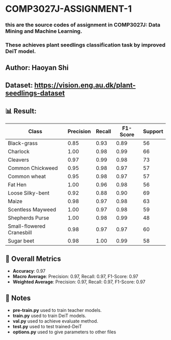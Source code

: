 # COMP3027J-ASSIGNMENT-1
### this are the source codes of assignment in COMP3027J: Data Mining and Machine Learning.
### These achieves plant seedlings classification task by improved DeiT model.
## Author: Haoyan Shi
## Dataset: https://vision.eng.au.dk/plant-seedlings-dataset
## 📊 Result:
| Class                        | Precision | Recall | F1-Score | Support |
|-----------------------------|-----------|--------|----------|---------|
| Black-grass                 | 0.85      | 0.93   | 0.89     | 56      |
| Charlock                    | 1.00      | 0.98   | 0.99     | 66      |
| Cleavers                    | 0.97      | 0.99   | 0.98     | 73      |
| Common Chickweed            | 0.95      | 0.98   | 0.97     | 57      |
| Common wheat                | 0.95      | 0.98   | 0.97     | 57      |
| Fat Hen                     | 1.00      | 0.96   | 0.98     | 56      |
| Loose Silky-bent            | 0.92      | 0.88   | 0.90     | 69      |
| Maize                       | 0.98      | 0.97   | 0.98     | 63      |
| Scentless Mayweed           | 1.00      | 0.97   | 0.98     | 59      |
| Shepherds Purse             | 1.00      | 0.98   | 0.99     | 48      |
| Small-flowered Cranesbill   | 0.98      | 0.97   | 0.97     | 60      |
| Sugar beet                  | 0.98      | 1.00   | 0.99     | 58      |
## 🧠 Overall Metrics
- **Accuracy**: 0.97  
- **Macro Average**: Precision: 0.97, Recall: 0.97, F1-Score: 0.97  
- **Weighted Average**: Precision: 0.97, Recall: 0.97, F1-Score: 0.97
## 📌 Notes
- **pre-train.py** used to train teacher models.
- **train.py** used to train DeiT models.
- **val.py** used to achieve evaluate method.
- **test.py** used to test trained-DeiT
- **options.py** used to give parameters to other files

